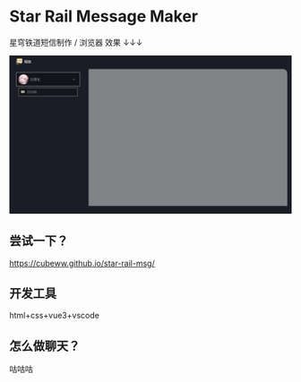 # Star Rail Message Maker

星穹铁道短信制作 / 浏览器   效果 ↓↓↓

![](preview.gif)

## 尝试一下？

https://cubeww.github.io/star-rail-msg/

## 开发工具

html+css+vue3+vscode

## 怎么做聊天？

咕咕咕